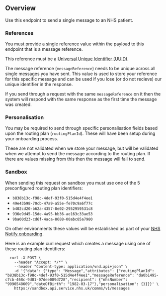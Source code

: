 ## Overview

Use this endpoint to send a single message to an NHS patient.

### References

You must provide a single reference value within the payload to this endpoint that is a message reference.

This reference must be a [Universal Unique Identifier (UUID)](https://en.wikipedia.org/wiki/Universally_unique_identifier).

The message reference (`messageReference`) needs to be unique across all single messages you have sent. This value is used to store your reference for this specific message and can be used if you lose (or do not recieve) our unique identifier in the response.

If you send through a request with the same `messageReference` on it then the system will respond with the same response as the first time the message was created.

### Personalisation

You may be required to send through specific personalisation fields based upon the routing plan (`routingPlanId`). These will have been setup during your onboarding process.

These are not validated when we store your message, but will be validated when we attempt to send the message according to the routing plan. If there are values missing from this then the message will fail to send.

### Sandbox

When sending this request on sandbox you must use one of the 5 preconfigured routing plan identifiers:

* `b838b13c-f98c-4def-93f0-515d4e4f4ee1`
* `49e43b98-70cb-47a9-a55e-fe70c9a6f77c`
* `b402cd20-b62a-4357-8e02-2952959531c8`
* `936e9d45-15de-4a95-bb36-ae163c33ae53`
* `9ba00d23-cd6f-4aca-8688-00abc85a7980`

On other environments these values will be established as part of your [NHS Notify onboarding](#overview--onboarding).

Here is an example curl request which creates a message using one of these routing plan identifiers:

```
  curl -X POST \
    --header "Accept: */*" \
    --header "Content-type: application/vnd.api+json" \
    -d '{"data": {"type": "Message","attributes": {"routingPlanId": "b838b13c-f98c-4def-93f0-515d4e4f4ee1","messageReference": "da0b1495-c7cb-468c-9d81-07dee089d728","recipient": {"nhsNumber": "9990548609","dateOfBirth": "1982-03-17"},"personalisation": {}}}}' \
    https://sandbox.api.service.nhs.uk/comms/v1/messages
```

